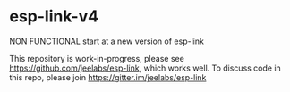 # esp-link-v4
NON FUNCTIONAL start at a new version of esp-link

This repository is work-in-progress, please see https://github.com/jeelabs/esp-link, which works well. To discuss code in this repo, please join https://gitter.im/jeelabs/esp-link
